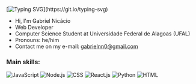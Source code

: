 [![Typing SVG](https://readme-typing-svg.herokuapp.com/?color=91c4ff&size=35&center=true&vCenter=true&width=1000&lines=Hello,+I'm+Gabriel+Nicácio;I'm+from+Brazil;Web+Developer;Computer+Science;)](https://git.io/typing-svg)

-  Hi, I'm Gabriel Nicácio
-  Web Developer
-  Computer Science Student at Universidade Federal de Alagoas (UFAL)
-  Pronouns: he/him
-  Contact me on my e-mail: gabrielnn0@gmail.com

### Main skills:

![JavaScript](https://img.shields.io/badge/-JavaScript-0D1117?style=for-the-badge&logo=javascript&labelColor=0D1117)
![Node.js](https://img.shields.io/badge/-Node.js-0D1117?style=for-the-badge&logo=nodedotjs&labelColor=0D1117)
![CSS](https://img.shields.io/badge/-CSS-0D1117?style=for-the-badge&logo=CSS3&logoColor=1572B6&labelColor=0D1117)
![React.js](https://img.shields.io/badge/-React.js-0D1117?style=for-the-badge&logo=react&labelColor=0D1117)
![Python](https://img.shields.io/badge/-Python-0D1117?style=for-the-badge&logo=python&labelColor=0D1117)
![HTML](https://img.shields.io/badge/-HTML-0D1117?style=for-the-badge&logo=HTML5&labelColor=0D1117)


